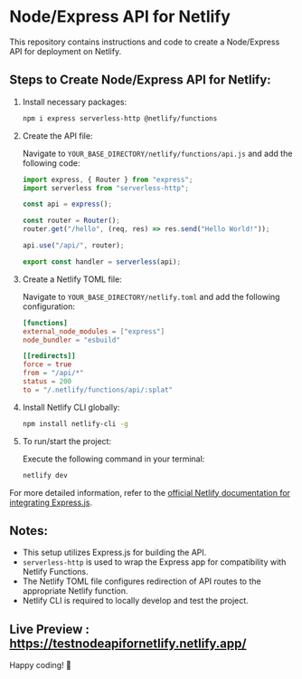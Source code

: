# Node/Express API for Netlify

This repository contains instructions and code to create a Node/Express API for deployment on Netlify.

## Steps to Create Node/Express API for Netlify:

1. Install necessary packages:
   
   ```bash
   npm i express serverless-http @netlify/functions
   ```

2. Create the API file:
   
   Navigate to `YOUR_BASE_DIRECTORY/netlify/functions/api.js` and add the following code:

   ```typescript
   import express, { Router } from "express";
   import serverless from "serverless-http";

   const api = express();

   const router = Router();
   router.get("/hello", (req, res) => res.send("Hello World!"));

   api.use("/api/", router);

   export const handler = serverless(api);
   ```

3. Create a Netlify TOML file:

   Navigate to `YOUR_BASE_DIRECTORY/netlify.toml` and add the following configuration:

   ```toml
   [functions]
   external_node_modules = ["express"]
   node_bundler = "esbuild"

   [[redirects]]
   force = true
   from = "/api/*"
   status = 200
   to = "/.netlify/functions/api/:splat"
   ```

4. Install Netlify CLI globally:
   
   ```bash
   npm install netlify-cli -g
   ```

5. To run/start the project:
   
   Execute the following command in your terminal:

   ```bash
   netlify dev
   ```

For more detailed information, refer to the [official Netlify documentation for integrating Express.js](https://docs.netlify.com/integrations/frameworks/express/).

## Notes:

- This setup utilizes Express.js for building the API.
- `serverless-http` is used to wrap the Express app for compatibility with Netlify Functions.
- The Netlify TOML file configures redirection of API routes to the appropriate Netlify function.
- Netlify CLI is required to locally develop and test the project.


## Live Preview : https://testnodeapifornetlify.netlify.app/

Happy coding! 🚀
